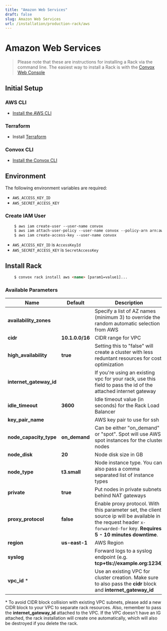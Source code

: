 ```yaml
---
title: "Amazon Web Services"
draft: false
slug: Amazon Web Services
url: /installation/production-rack/aws
---
```

# Amazon Web Services
> Please note that these are instructions for installing a Rack via the command line. The easiest way to install a Rack is with the [Convox Web Console](https://console.convox.com)

## Initial Setup

### AWS CLI

- [Install the AWS CLI](https://docs.aws.amazon.com/cli/latest/userguide/cli-chap-install.html)

### Terraform

- Install [Terraform](https://learn.hashicorp.com/terraform/getting-started/install.html)

### Convox CLI

- [Install the Convox CLI](/installation/cli)

## Environment

The following environment variables are required:

- `AWS_ACCESS_KEY_ID`
- `AWS_SECRET_ACCESS_KEY`

### Create IAM User
```html
    $ aws iam create-user --user-name convox
    $ aws iam attach-user-policy --user-name convox --policy-arn arn:aws:iam::aws:policy/AdministratorAccess
    $ aws iam create-access-key --user-name convox
```
- `AWS_ACCESS_KEY_ID` is `AccessKeyId`
- `AWS_SECRET_ACCESS_KEY` is `SecretAccessKey`

## Install Rack
```html
    $ convox rack install aws <name> [param1=value1]...
```
### Available Parameters

| Name                     | Default                | Description                                                                                                    |
| -------------------------|------------------------|----------------------------------------------------------------------------------------------------------------|
| **availability_zones**   |                        | Specify a list of AZ names (minimum 3) to override the random automatic selection from AWS                     |
| **cidr**                 | **10.1.0.0/16**        | CIDR range for VPC                                                                                             |
| **high_availability**    | **true**               | Setting this to "false" will create a cluster with less reduntant resources for cost optimization              |
| **internet_gateway_id**  |                        | If you're using an existing vpc for your rack, use this field to pass the id of the attached internet gateway  |
| **idle_timeout**         | **3600**               | Idle timeout value (in seconds) for the Rack Load Balancer                                                     |
| **key_pair_name**        |                        | AWS key pair to use for ssh|
| **node_capacity_type**   | **on_demand**          | Can be either "on_demand" or "spot". Spot will use AWS spot instances for the cluster nodes                    |
| **node_disk**            | **20**                 | Node disk size in GB                                                                                           |
| **node_type**            | **t3.small**           | Node instance type. You can also pass a comma separated list of instance types                                 |
| **private**              | **true**               | Put nodes in private subnets behind NAT gateways                                                               |
| **proxy_protocol**       | **false**               | Enable proxy protocol. With this parameter set, the client source ip will be available in the request header `x-forwarded-for` key. **Requires 5 - 10 minutes downtime**.          |
| **region**               | **us-east-1**          | AWS Region                                                                                                     |
| **syslog**               |                        | Forward logs to a syslog endpoint (e.g. **tcp+tls://example.org:1234**)                                        |
| **vpc_id** *             |                        | Use an existing VPC for cluster creation. Make sure to also pass the **cidr** block and **internet_gateway_id**|

\* To avoid CIDR block collision with existing VPC subnets, please add a new CIDR block to your VPC to separate rack resources. Also, remember to pass the **internet_gateway_id** attached to the VPC. If the VPC doesn't have an IG attached, the rack installation will create one automatically, which will also be destroyed if you delete the rack.
